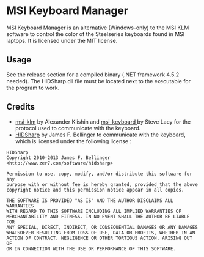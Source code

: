# MSI Keyboard Manager
MSI Keyboard Manager is an alternative (Windows-only) to the MSI KLM software to control the color of the Steelseries keyboards found in MSI laptops. It is licensed under the MIT license.

## Usage
See the release section for a compiled binary (.NET framework 4.5.2 needed). The HIDSharp.dll file must be located next to the executable for the program to work.

## Credits
* [msi-klm](https://github.com/AlexanderKlishin/msi-klm) by Alexander Klishin and [msi-keyboard
](https://github.com/stevelacy/msi-keyboard) by Steve Lacy for the protocol used to communicate with the keyboard.
* [HIDSharp](http://www.zer7.com/software/hidsharp) by James F. Bellinger to communicate with the keyboard, which is licensed under the following license :
```
HIDSharp
Copyright 2010-2013 James F. Bellinger <http://www.zer7.com/software/hidsharp>

Permission to use, copy, modify, and/or distribute this software for any
purpose with or without fee is hereby granted, provided that the above
copyright notice and this permission notice appear in all copies.

THE SOFTWARE IS PROVIDED "AS IS" AND THE AUTHOR DISCLAIMS ALL WARRANTIES
WITH REGARD TO THIS SOFTWARE INCLUDING ALL IMPLIED WARRANTIES OF
MERCHANTABILITY AND FITNESS. IN NO EVENT SHALL THE AUTHOR BE LIABLE FOR
ANY SPECIAL, DIRECT, INDIRECT, OR CONSEQUENTIAL DAMAGES OR ANY DAMAGES
WHATSOEVER RESULTING FROM LOSS OF USE, DATA OR PROFITS, WHETHER IN AN
ACTION OF CONTRACT, NEGLIGENCE OR OTHER TORTIOUS ACTION, ARISING OUT OF
OR IN CONNECTION WITH THE USE OR PERFORMANCE OF THIS SOFTWARE.
```
